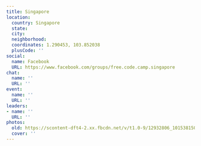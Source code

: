```yaml
---
title: Singapore
location:
  country: Singapore
  state: 
  city: 
  neighborhood: 
  coordinates: 1.290453, 103.852038
  plusCode: ''
social:
  name: Facebook
  URL: https://www.facebook.com/groups/free.code.camp.singapore
chat:
  name: ''
  URL: ''
event:
  name: ''
  URL: ''
leaders:
- name: ''
  URL: ''
photos:
  old: https://scontent-dft4-2.xx.fbcdn.net/v/t1.0-9/12932806_10153815026644584_848254471743761253_n.jpg?oh=cfd7e3cd0f7a2c8477b60ee32240eada&oe=594DF714
  cover: ''
---
```

